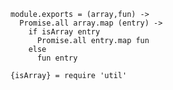     module.exports = (array,fun) ->
      Promise.all array.map (entry) ->
        if isArray entry
          Promise.all entry.map fun
        else
          fun entry

    {isArray} = require 'util'
